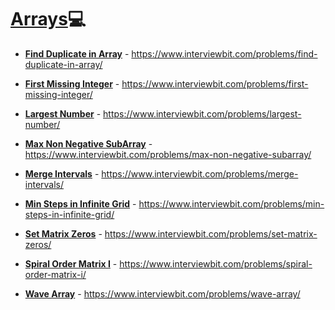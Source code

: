 # [Arrays](https://www.interviewbit.com/courses/programming/topics/arrays/):computer:

* **[Find Duplicate in Array](https://github.com/elsypinzonv/interviewBit/blob/master/level2/arrays/Find_Duplicate_in_Array.cpp)** - https://www.interviewbit.com/problems/find-duplicate-in-array/


* **[First Missing Integer](https://github.com/elsypinzonv/interviewBit/blob/master/level2/arrays/First_Missing_Integer.cpp)** - https://www.interviewbit.com/problems/first-missing-integer/


* **[Largest Number](https://github.com/elsypinzonv/interviewBit/blob/master/level2/arrays/Largest_Number.cpp)** - https://www.interviewbit.com/problems/largest-number/


* **[Max Non Negative SubArray](https://github.com/elsypinzonv/interviewBit/blob/master/level2/arrays/Max_Non_Negative_SubArray.cpp)** - https://www.interviewbit.com/problems/max-non-negative-subarray/


* **[Merge Intervals](https://github.com/elsypinzonv/interviewBit/blob/master/level2/arrays/Merge_Intervals.cpp)** - https://www.interviewbit.com/problems/merge-intervals/


* **[Min Steps in Infinite Grid](https://github.com/elsypinzonv/interviewBit/blob/master/level2/arrays/Min_Steps_in_Infinite_Grid.cpp)** - https://www.interviewbit.com/problems/min-steps-in-infinite-grid/


* **[Set Matrix Zeros](https://github.com/elsypinzonv/interviewBit/blob/master/level2/arrays/Set_Matrix_Zeros.cpp)** - https://www.interviewbit.com/problems/set-matrix-zeros/


* **[Spiral Order Matrix I](https://github.com/elsypinzonv/interviewBit/blob/master/level2/arrays/Spiral_Order_Matrix_I.cpp%20)** - https://www.interviewbit.com/problems/spiral-order-matrix-i/


* **[Wave Array](https://github.com/elsypinzonv/interviewBit/blob/master/level2/arrays/Wave_Array.cpp)** - https://www.interviewbit.com/problems/wave-array/
